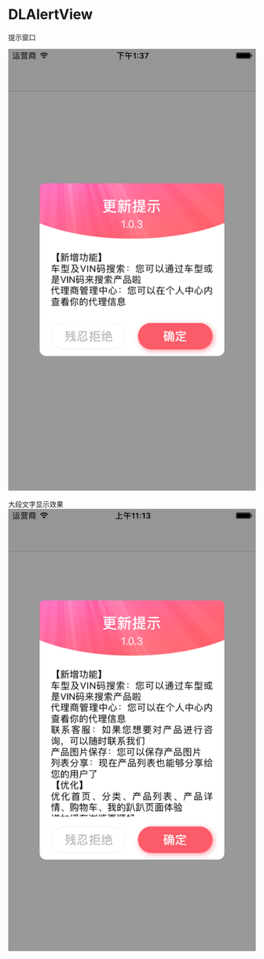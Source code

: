 # DLAlertView
提示窗口

 ![image](https://raw.githubusercontent.com/ComputerNot/DLAlertView/master/screen/screen_short.png)

大段文字显示效果
 ![image](https://raw.githubusercontent.com/ComputerNot/DLAlertView/master/screen/screen_long.png)

